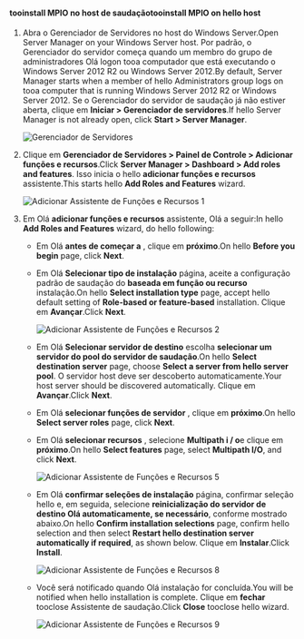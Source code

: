 #### <a name="tooinstall-mpio-on-hello-host"></a><span data-ttu-id="77a2c-101">tooinstall MPIO no host de saudação</span><span class="sxs-lookup"><span data-stu-id="77a2c-101">tooinstall MPIO on hello host</span></span>
1. <span data-ttu-id="77a2c-102">Abra o Gerenciador de Servidores no host do Windows Server.</span><span class="sxs-lookup"><span data-stu-id="77a2c-102">Open Server Manager on your Windows Server host.</span></span> <span data-ttu-id="77a2c-103">Por padrão, o Gerenciador do servidor começa quando um membro do grupo de administradores Olá logon tooa computador que está executando o Windows Server 2012 R2 ou Windows Server 2012.</span><span class="sxs-lookup"><span data-stu-id="77a2c-103">By default, Server Manager starts when a member of hello Administrators group logs on tooa computer that is running Windows Server 2012 R2 or Windows Server 2012.</span></span> <span data-ttu-id="77a2c-104">Se o Gerenciador do servidor de saudação já não estiver aberta, clique em **Iniciar > Gerenciador de servidores**.</span><span class="sxs-lookup"><span data-stu-id="77a2c-104">If hello Server Manager is not already open, click **Start > Server Manager**.</span></span>
   
    ![Gerenciador de Servidores](./media/storsimple-install-mpio-windows-server/IC740997.png)
2. <span data-ttu-id="77a2c-106">Clique em **Gerenciador de Servidores > Painel de Controle > Adicionar funções e recursos**.</span><span class="sxs-lookup"><span data-stu-id="77a2c-106">Click **Server Manager > Dashboard > Add roles and features**.</span></span> <span data-ttu-id="77a2c-107">Isso inicia o hello **adicionar funções e recursos** assistente.</span><span class="sxs-lookup"><span data-stu-id="77a2c-107">This starts hello **Add Roles and Features** wizard.</span></span>
   
    ![Adicionar Assistente de Funções e Recursos 1](./media/storsimple-install-mpio-windows-server/IC740998.png)
3. <span data-ttu-id="77a2c-109">Em Olá **adicionar funções e recursos** assistente, Olá a seguir:</span><span class="sxs-lookup"><span data-stu-id="77a2c-109">In hello **Add Roles and Features** wizard, do hello following:</span></span>
   
   * <span data-ttu-id="77a2c-110">Em Olá **antes de começar a** , clique em **próximo**.</span><span class="sxs-lookup"><span data-stu-id="77a2c-110">On hello **Before you begin** page, click **Next**.</span></span>
   * <span data-ttu-id="77a2c-111">Em Olá **Selecionar tipo de instalação** página, aceite a configuração padrão de saudação do **baseada em função ou recurso** instalação.</span><span class="sxs-lookup"><span data-stu-id="77a2c-111">On hello **Select installation type** page, accept hello default setting of **Role-based or feature-based** installation.</span></span> <span data-ttu-id="77a2c-112">Clique em **Avançar**.</span><span class="sxs-lookup"><span data-stu-id="77a2c-112">Click **Next**.</span></span>
     
       ![Adicionar Assistente de Funções e Recursos 2](./media/storsimple-install-mpio-windows-server/IC740999.png)
   * <span data-ttu-id="77a2c-114">Em Olá **Selecionar servidor de destino** escolha **selecionar um servidor do pool do servidor de saudação**.</span><span class="sxs-lookup"><span data-stu-id="77a2c-114">On hello **Select destination server** page, choose **Select a server from hello server pool**.</span></span> <span data-ttu-id="77a2c-115">O servidor host deve ser descoberto automaticamente.</span><span class="sxs-lookup"><span data-stu-id="77a2c-115">Your host server should be discovered automatically.</span></span> <span data-ttu-id="77a2c-116">Clique em **Avançar**.</span><span class="sxs-lookup"><span data-stu-id="77a2c-116">Click **Next**.</span></span>
   * <span data-ttu-id="77a2c-117">Em Olá **selecionar funções de servidor** , clique em **próximo**.</span><span class="sxs-lookup"><span data-stu-id="77a2c-117">On hello **Select server roles** page, click **Next**.</span></span>
   * <span data-ttu-id="77a2c-118">Em Olá **selecionar recursos** , selecione **Multipath i / o**e clique em **próximo**.</span><span class="sxs-lookup"><span data-stu-id="77a2c-118">On hello **Select features** page, select **Multipath I/O**, and click **Next**.</span></span>
     
       ![Adicionar Assistente de Funções e Recursos 5](./media/storsimple-install-mpio-windows-server/IC741000.png)
   * <span data-ttu-id="77a2c-120">Em Olá **confirmar seleções de instalação** página, confirmar seleção hello e, em seguida, selecione **reinicialização do servidor de destino Olá automaticamente, se necessário**, conforme mostrado abaixo.</span><span class="sxs-lookup"><span data-stu-id="77a2c-120">On hello **Confirm installation selections** page, confirm hello selection and then select **Restart hello destination server automatically if required**, as shown below.</span></span> <span data-ttu-id="77a2c-121">Clique em **Instalar**.</span><span class="sxs-lookup"><span data-stu-id="77a2c-121">Click **Install**.</span></span>
     
       ![Adicionar Assistente de Funções e Recursos 8](./media/storsimple-install-mpio-windows-server/IC741001.png)
   * <span data-ttu-id="77a2c-123">Você será notificado quando Olá instalação for concluída.</span><span class="sxs-lookup"><span data-stu-id="77a2c-123">You will be notified when hello installation is complete.</span></span> <span data-ttu-id="77a2c-124">Clique em **fechar** tooclose Assistente de saudação.</span><span class="sxs-lookup"><span data-stu-id="77a2c-124">Click **Close** tooclose hello wizard.</span></span>
     
       ![Adicionar Assistente de Funções e Recursos 9](./media/storsimple-install-mpio-windows-server/IC741002.png)

